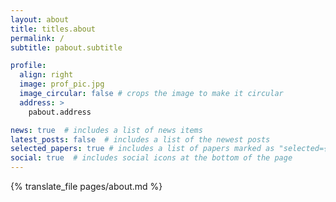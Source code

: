 ```yaml
---
layout: about
title: titles.about
permalink: /
subtitle: pabout.subtitle

profile:
  align: right
  image: prof_pic.jpg
  image_circular: false # crops the image to make it circular
  address: >
    pabout.address

news: true  # includes a list of news items
latest_posts: false  # includes a list of the newest posts
selected_papers: true # includes a list of papers marked as "selected={true}"
social: true  # includes social icons at the bottom of the page
---
```


{% translate_file pages/about.md %}
